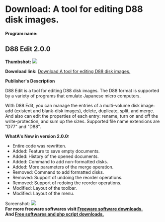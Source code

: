 # Download: A tool for editing D88 disk images.

**Program name:**

## D88 Edit 2.0.0

  
**Thumbshot:** ![](http://www.freewarefiles.com/screenshot/d88edit_md.jpg)   
  
**Download link:** [Download A tool for editing D88 disk images.](http://freesoftwares.boysofts.com/D88-Edit_program_71213.html)  
  


**Publisher's Description**  
  


D88 Edit is a tool for editing D88 disk images. The D88 format is supported by a variety of programs that emulate Japanese micro computers. 

With D88 Edit, you can manage the entries of a multi-volume disk image: add (existent and blank-disk images), delete, duplicate, split, and merge. And also can edit the properties of each entry: rename, turn on and off the write-protection, and sum up the sizes. Supported file name extensions are "D77" and "D88".

**WhatA's New in version 2.0.0:**

  * Entire code was rewritten. 
  * Added: Feature to save empty documents. 
  * Added: History of the opened documents. 
  * Added: Command to add non-formatted disks. 
  * Added: More parameters of the merge operation. 
  * Removed: Command to add formatted disks. 
  * Removed: Support of undoing the reorder operations. 
  * Removed: Support of redoing the reorder operations. 
  * Modified: Layout of the toolbar. 
  * Modified: Layout of the menu. 

  
  
Screenshot: ![](http://www.freewarefiles.com/screenshot/d88edit.jpg)   
**For more freeware softwares visit [Freeware software downloads.](http://freesoftwares.boysofts.com/)**   
**And [Free softwares and php script downloads.](http://www.boysofts.com/)**

